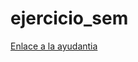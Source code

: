 # ejercicio_sem

[Enlace a la ayudantia](https://franciscomeneses.github.io/Seminario/docs/index.html)
